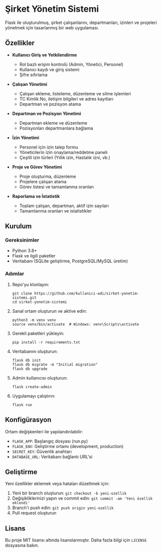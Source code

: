 # Şirket Yönetim Sistemi

Flask ile oluşturulmuş, şirket çalışanlarını, departmanları, izinleri ve projeleri yönetmek için tasarlanmış bir web uygulaması.

## Özellikler

- **Kullanıcı Giriş ve Yetkilendirme**
  - Rol bazlı erişim kontrolü (Admin, Yönetici, Personel)
  - Kullanıcı kaydı ve giriş sistemi
  - Şifre sıfırlama

- **Çalışan Yönetimi**
  - Çalışan ekleme, listeleme, düzenleme ve silme işlemleri
  - TC Kimlik No, iletişim bilgileri ve adres kayıtları
  - Departman ve pozisyon atama

- **Departman ve Pozisyon Yönetimi**
  - Departman ekleme ve düzenleme
  - Pozisyonları departmanlara bağlama

- **İzin Yönetimi**
  - Personel için izin talep formu
  - Yöneticilerin izin onaylama/reddetme paneli
  - Çeşitli izin türleri (Yıllık izin, Hastalık izni, vb.)

- **Proje ve Görev Yönetimi**
  - Proje oluşturma, düzenleme
  - Projelere çalışan atama
  - Görev listesi ve tamamlanma oranları

- **Raporlama ve İstatistik**
  - Toplam çalışan, departman, aktif izin sayıları
  - Tamamlanma oranları ve istatistikler

## Kurulum

### Gereksinimler
- Python 3.8+
- Flask ve ilgili paketler
- Veritabanı (SQLite geliştirme, PostgreSQL/MySQL üretim)

### Adımlar

1. Repo'yu klonlayın:
   ```
   git clone https://github.com/kullanici-adi/sirket-yonetim-sistemi.git
   cd sirket-yonetim-sistemi
   ```

2. Sanal ortam oluşturun ve aktive edin:
   ```
   python3 -m venv venv
   source venv/bin/activate  # Windows: venv\Scripts\activate
   ```

3. Gerekli paketleri yükleyin:
   ```
   pip install -r requirements.txt
   ```

4. Veritabanını oluşturun:
   ```
   flask db init
   flask db migrate -m "Initial migration"
   flask db upgrade
   ```

5. Admin kullanıcısı oluşturun:
   ```
   flask create-admin
   ```

6. Uygulamayı çalıştırın:
   ```
   flask run
   ```

## Konfigürasyon

Ortam değişkenleri ile yapılandırılabilir:

- `FLASK_APP`: Başlangıç dosyası (run.py)
- `FLASK_ENV`: Geliştirme ortamı (development, production)
- `SECRET_KEY`: Güvenlik anahtarı
- `DATABASE_URL`: Veritabanı bağlantı URL'si

## Geliştirme

Yeni özellikler eklemek veya hataları düzeltmek için:

1. Yeni bir branch oluşturun: `git checkout -b yeni-ozellik`
2. Değişikliklerinizi yapın ve commit edin: `git commit -am 'Yeni özellik eklendi'`
3. Branch'i push edin: `git push origin yeni-ozellik`
4. Pull request oluşturun

## Lisans

Bu proje MIT lisansı altında lisanslanmıştır. Daha fazla bilgi için `LICENSE` dosyasına bakın. 